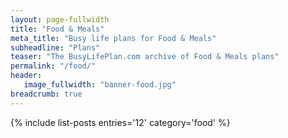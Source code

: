```yaml
---
layout: page-fullwidth
title: "Food & Meals"
meta_title: "Busy life plans for Food & Meals"
subheadline: "Plans"
teaser: "The BusyLifePlan.com archive of Food & Meals plans"
permalink: "/food/"
header:
   image_fullwidth: "banner-food.jpg"	
breadcrumb: true
---
```

{% include list-posts entries='12' category='food' %}
